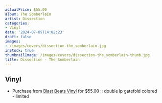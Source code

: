 ```yaml
---
actualPrice: $55.00
album: The Somberlain
artist: Dissection
categories:
- Vinyl
date: '2024-07-09T14:02:23'
draft: false
images:
- /images/covers/dissection-the_somberlain.jpg
inStock: true
thumbnailImage: /images/covers/dissection-the_somberlain-thumb.jpg
title: Dissection - The Somberlain
---
```


## Vinyl
* Purchase from [Blast Beats Vinyl](https://blastbeatsvinyl.com/products/dissection-the-somberlain-double-lp-gatefold-colored-limited) for $55.00 :: double lp gatefold colored - limited
